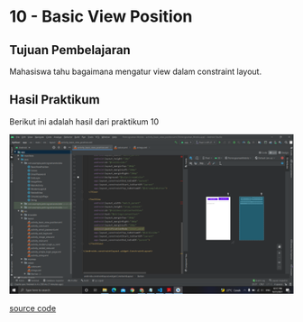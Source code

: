 # 10 - Basic View Position

## Tujuan Pembelajaran
Mahasiswa tahu bagaimana mengatur view dalam constraint layout.

## Hasil Praktikum

Berikut ini adalah hasil dari praktikum 10

![Screenshot Hasil Percobaan](img/BasicViewPosition.PNG)

[source code](../../src/02_layout&activity/app/src/main/res/layout/activity_basic_view_position.xml)